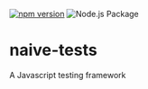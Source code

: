 [![npm version](https://badge.fury.io/js/naive-tests.svg)](https://badge.fury.io/js/naive-tests)
![Node.js Package](https://github.com/oikumo/naive-tests/workflows/Node.js%20Package/badge.svg?branch=release)

# naive-tests
A Javascript testing framework
